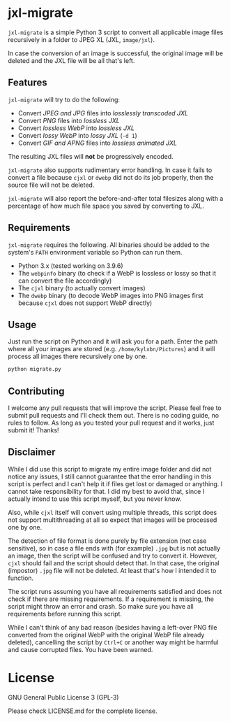# jxl-migrate

`jxl-migrate` is a simple Python 3 script to convert all applicable image files recursively in a folder to JPEG XL (JXL, `image/jxl`).

In case the conversion of an image is successful, the original image will be deleted and the JXL file will be all that's left.

## Features

`jxl-migrate` will try to do the following:

* Convert *JPEG and JPG* files into *losslessly transcoded JXL*
* Convert *PNG* files into *lossless JXL*
* Convert *lossless WebP* into *lossless JXL*
* Convert *lossy WebP* into *lossy JXL* (`-d 1`)
* Convert *GIF and APNG* files into *lossless animated JXL*

The resulting JXL files will **not** be progressively encoded.

`jxl-migrate` also supports rudimentary error handling. In case it fails to convert a file because `cjxl` or `dwebp` did not do its job properly, then the source file will not be deleted.

`jxl-migrate` will also report the before-and-after total filesizes along with a percentage of how much file space you saved by converting to JXL.

## Requirements

`jxl-migrate` requires the following. All binaries should be added to the system's `PATH` environment variable so Python can run them.

* Python 3.x (tested working on 3.9.6)
* The `webpinfo` binary (to check if a WebP is lossless or lossy so that it can convert the file accordingly)
* The `cjxl` binary (to actually convert images)
* The `dwebp` binary (to decode WebP images into PNG images first because `cjxl` does not support WebP directly)

## Usage

Just run the script on Python and it will ask you for a path. Enter the path where all your images are stored (e.g. `/home/kylxbn/Pictures`) and it will process all images there recursively one by one.

```sh
python migrate.py
```

## Contributing

I welcome any pull requests that will improve the script. Please feel free to submit pull requests and I'll check them out. There is no coding guide, no rules to follow. As long as you tested your pull request and it works, just submit it! Thanks!

## Disclaimer

While I did use this script to migrate my entire image folder and did not notice any issues, I still cannot guarantee that the error handling in this script is perfect and I can't help it if files get lost or damaged or anything. I cannot take responsibility for that. I did my best to avoid that, since I actually intend to use this script myself, but you never know.

Also, while `cjxl` itself will convert using multiple threads, this script does not support multithreading at all so expect that images will be processed one by one.

The detection of file format is done purely by file extension (not case sensitive), so in case a file ends with (for example) `.jpg` but is not actually an image, then the script will be confused and try to convert it. However, `cjxl` should fail and the script should detect that. In that case, the original (impostor) `.jpg` file will not be deleted. At least that's how I intended it to function.

The script runs assuming you have all requirements satisfied and does not check if there are missing requirements. If a requirement is missing, the script might throw an error and crash. So make sure you have all requirements before running this script.

While I can't think of any bad reason (besides having a left-over PNG file converted from the original WebP with the original WebP file already deleted), cancelling the script by `Ctrl+C` or another way might be harmful and cause corrupted files. You have been warned.

# License

GNU General Public License 3 (GPL-3)

Please check LICENSE.md for the complete license.
